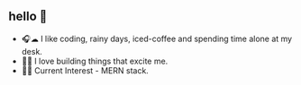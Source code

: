 ## hello 🌻 

- 🎧☁ I like coding, rainy days, iced-coffee and spending time alone at my desk. 
- 🧸🤎 I love building things that excite me. 
- 🍓🍄 Current Interest - MERN stack. 



